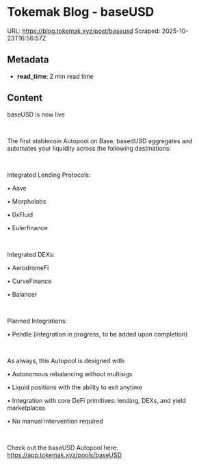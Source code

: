 # Tokemak Blog - baseUSD

URL: https://blog.tokemak.xyz/post/baseusd
Scraped: 2025-10-23T16:56:57Z

## Metadata

- **read_time**: 2 min read time

## Content

baseUSD is now live

‍

The first stablecoin Autopool on Base, basedUSD aggregates and automates your liquidity across the following destinations:

‍

Integrated Lending Protocols:

• Aave

• Morpholabs

• 0xFluid

• Eulerfinance

‍

Integrated DEXs:

• AerodromeFi

• CurveFinance

• Balancer

‍

Planned Integrations:

• Pendle (integration in progress, to be added upon completion)

‍

As always, this Autopool is designed with:

• Autonomous rebalancing without multisigs

• Liquid positions with the ability to exit anytime

• Integration with core DeFi primitives: lending, DEXs, and yield marketplaces

• No manual intervention required

‍

Check out the baseUSD Autopool here: https://app.tokemak.xyz/pools/baseUSD

‍